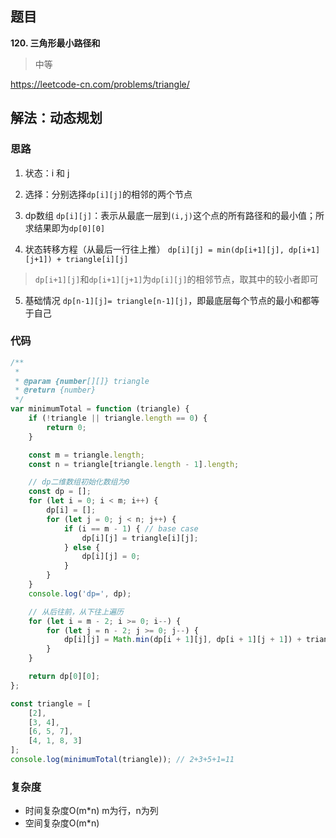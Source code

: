 ## 题目
**120. 三角形最小路径和**
>中等

https://leetcode-cn.com/problems/triangle/

## 解法：动态规划
### 思路
1. 状态：i 和 j

2. 选择：分别选择`dp[i][j]`的相邻的两个节点
 
3. dp数组
`dp[i][j]`：表示从最底一层到`(i,j)`这个点的所有路径和的最小值；所求结果即为`dp[0][0]`

4. 状态转移方程（从最后一行往上推）
`dp[i][j] = min(dp[i+1][j], dp[i+1][j+1]) + triangle[i][j]`
>`dp[i+1][j]`和`dp[i+1][j+1]`为`dp[i][j]`的相邻节点，取其中的较小者即可

5. 基础情况
`dp[n-1][j]= triangle[n-1][j]`，即最底层每个节点的最小和都等于自己

### 代码
```javascript
/**
 * 
 * @param {number[][]} triangle
 * @return {number}
 */
var minimumTotal = function (triangle) {
    if (!triangle || triangle.length == 0) {
        return 0;
    }

    const m = triangle.length;
    const n = triangle[triangle.length - 1].length;

    // dp二维数组初始化数组为0
    const dp = [];
    for (let i = 0; i < m; i++) {
        dp[i] = [];
        for (let j = 0; j < n; j++) {
            if (i == m - 1) { // base case
                dp[i][j] = triangle[i][j];
            } else {
                dp[i][j] = 0;
            }
        }
    }
    console.log('dp=', dp);

    // 从后往前，从下往上遍历
    for (let i = m - 2; i >= 0; i--) {
        for (let j = n - 2; j >= 0; j--) {
            dp[i][j] = Math.min(dp[i + 1][j], dp[i + 1][j + 1]) + triangle[i][j];
        }
    }

    return dp[0][0];
};

const triangle = [
    [2],
    [3, 4],
    [6, 5, 7],
    [4, 1, 8, 3]
];
console.log(minimumTotal(triangle)); // 2+3+5+1=11

```
### 复杂度
* 时间复杂度O(m*n) m为行，n为列
* 空间复杂度O(m*n)
